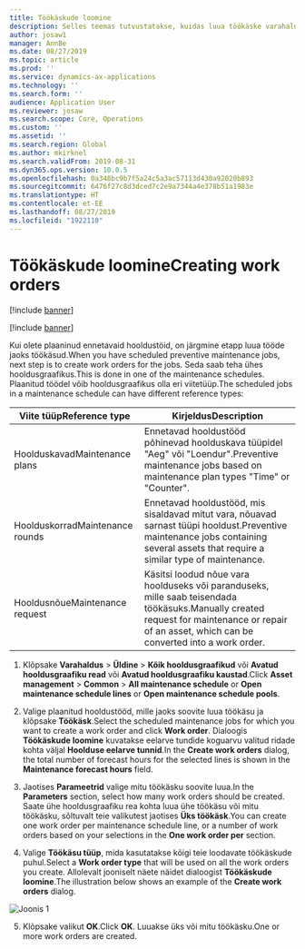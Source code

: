 ```yaml
---
title: Töökäskude loomine
description: Selles teemas tutvustatakse, kuidas luua töökäske varahalduses.
author: josaw1
manager: AnnBe
ms.date: 08/27/2019
ms.topic: article
ms.prod: ''
ms.service: dynamics-ax-applications
ms.technology: ''
ms.search.form: ''
audience: Application User
ms.reviewer: josaw
ms.search.scope: Core, Operations
ms.custom: ''
ms.assetid: ''
ms.search.region: Global
ms.author: mkirknel
ms.search.validFrom: 2019-08-31
ms.dyn365.ops.version: 10.0.5
ms.openlocfilehash: 0a348bc9b7f5a24c5a3ac57113d430a92020b893
ms.sourcegitcommit: 6476f27c8d3dced7c2e9a7344a4e378b51a1983e
ms.translationtype: HT
ms.contentlocale: et-EE
ms.lasthandoff: 08/27/2019
ms.locfileid: "1922110"
---
```

# <a name="creating-work-orders"></a><span data-ttu-id="a7b08-103">Töökäskude loomine</span><span class="sxs-lookup"><span data-stu-id="a7b08-103">Creating work orders</span></span>

[!include [banner](../../includes/banner.md)]

[!include [banner](../../includes/preview-banner.md)]

<span data-ttu-id="a7b08-104">Kui olete plaaninud ennetavaid hooldustöid, on järgmine etapp luua tööde jaoks töökäsud.</span><span class="sxs-lookup"><span data-stu-id="a7b08-104">When you have scheduled preventive maintenance jobs, next step is to create work orders for the jobs.</span></span> <span data-ttu-id="a7b08-105">Seda saab teha ühes hooldusgraafikus.</span><span class="sxs-lookup"><span data-stu-id="a7b08-105">This is done in one of the maintenance schedules.</span></span> <span data-ttu-id="a7b08-106">Plaanitud töödel võib hooldusgraafikus olla eri viitetüüp.</span><span class="sxs-lookup"><span data-stu-id="a7b08-106">The scheduled jobs in a maintenance schedule can have different reference types:</span></span>

| <span data-ttu-id="a7b08-107">Viite tüüp</span><span class="sxs-lookup"><span data-stu-id="a7b08-107">Reference type</span></span> | <span data-ttu-id="a7b08-108">Kirjeldus</span><span class="sxs-lookup"><span data-stu-id="a7b08-108">Description</span></span>                    |
|-----------------------|------------------------------------------------------------------------------------------------------------|
| <span data-ttu-id="a7b08-109">Hoolduskavad</span><span class="sxs-lookup"><span data-stu-id="a7b08-109">Maintenance plans</span></span>     | <span data-ttu-id="a7b08-110">Ennetavad hooldustööd põhinevad hoolduskava tüüpidel "Aeg" või "Loendur".</span><span class="sxs-lookup"><span data-stu-id="a7b08-110">Preventive maintenance jobs based on maintenance plan types "Time" or "Counter".</span></span>                       |
| <span data-ttu-id="a7b08-111">Hoolduskorrad</span><span class="sxs-lookup"><span data-stu-id="a7b08-111">Maintenance rounds</span></span>    | <span data-ttu-id="a7b08-112">Ennetavad hooldustööd, mis sisaldavad mitut vara, nõuavad sarnast tüüpi hooldust.</span><span class="sxs-lookup"><span data-stu-id="a7b08-112">Preventive maintenance jobs containing several assets that require a similar type of maintenance.</span></span>           |
| <span data-ttu-id="a7b08-113">Hooldusnõue</span><span class="sxs-lookup"><span data-stu-id="a7b08-113">Maintenance request</span></span>   | <span data-ttu-id="a7b08-114">Käsitsi loodud nõue vara hoolduseks või paranduseks, mille saab teisendada töökäsuks.</span><span class="sxs-lookup"><span data-stu-id="a7b08-114">Manually created request for maintenance or repair of an asset, which can be converted into a work order.</span></span> |


1. <span data-ttu-id="a7b08-115">Klõpsake **Varahaldus** > **Üldine** > **Kõik hooldusgraafikud** või **Avatud hooldusgraafiku read** või **Avatud hooldusgraafiku kaustad**.</span><span class="sxs-lookup"><span data-stu-id="a7b08-115">Click **Asset management** > **Common** > **All maintenance schedule** or **Open maintenance schedule lines** or **Open maintenance schedule pools**.</span></span>

2. <span data-ttu-id="a7b08-116">Valige plaanitud hooldustööd, mille jaoks soovite luua töökäsu ja klõpsake **Töökäsk**.</span><span class="sxs-lookup"><span data-stu-id="a7b08-116">Select the scheduled maintenance jobs for which you want to create a work order and click **Work order**.</span></span> <span data-ttu-id="a7b08-117">Dialoogis **Töökäskude loomine** kuvatakse eelarve tundide koguarvu valitud ridade kohta väljal **Hoolduse eelarve tunnid**.</span><span class="sxs-lookup"><span data-stu-id="a7b08-117">In the **Create work orders** dialog, the total number of forecast hours for the selected lines is shown in the **Maintenance forecast hours** field.</span></span>

3. <span data-ttu-id="a7b08-118">Jaotises **Parameetrid** valige mitu töökäsku soovite luua.</span><span class="sxs-lookup"><span data-stu-id="a7b08-118">In the **Parameters** section, select how many work orders should be created.</span></span> <span data-ttu-id="a7b08-119">Saate ühe hooldusgraafiku rea kohta luua ühe töökäsu või mitu töökäsku, sõltuvalt teie valikutest jaotises **Üks töökäsk**.</span><span class="sxs-lookup"><span data-stu-id="a7b08-119">You can create one work order per maintenance schedule line, or a number of work orders based on your selections in the **One work order per** section.</span></span>

4. <span data-ttu-id="a7b08-120">Valige **Töökäsu tüüp**, mida kasutatakse kõigi teie loodavate töökäskude puhul.</span><span class="sxs-lookup"><span data-stu-id="a7b08-120">Select a **Work order type** that will be used on all the work orders you create.</span></span> <span data-ttu-id="a7b08-121">Allolevalt jooniselt näete näidet dialoogist **Töökäskude loomine**.</span><span class="sxs-lookup"><span data-stu-id="a7b08-121">The illustration below shows an example of the **Create work orders** dialog.</span></span>

![Joonis 1](media/18-preventive-maintenance.png)

5. <span data-ttu-id="a7b08-123">Klõpsake valikut **OK**.</span><span class="sxs-lookup"><span data-stu-id="a7b08-123">Click **OK**.</span></span> <span data-ttu-id="a7b08-124">Luuakse üks või mitu töökäsku.</span><span class="sxs-lookup"><span data-stu-id="a7b08-124">One or more work orders are created.</span></span>

